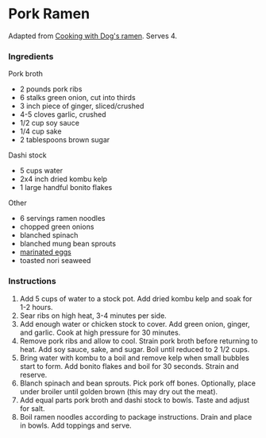 # Pork Ramen

Adapted from [Cooking with Dog's ramen](https://www.youtube.com/watch?v=yfEUwNQTXwU). Serves 4.

### Ingredients

Pork broth
- 2 pounds pork ribs
- 6 stalks green onion, cut into thirds
- 3 inch piece of ginger, sliced/crushed
- 4-5 cloves garlic, crushed
- 1/2 cup soy sauce
- 1/4 cup sake
- 2 tablespoons brown sugar

Dashi stock
- 5 cups water
- 2x4 inch dried kombu kelp
- 1 large handful bonito flakes

Other
- 6 servings ramen noodles
- chopped green onions
- blanched spinach
- blanched mung bean sprouts
- [marinated eggs](marinated-eggs.md)
- toasted nori seaweed

### Instructions

1. Add 5 cups of water to a stock pot. Add dried kombu kelp and soak for 1-2 hours.
2. Sear ribs on high heat, 3-4 minutes per side.
3. Add enough water or chicken stock to cover. Add green onion, ginger, and garlic. Cook at high pressure for 30 minutes.
4. Remove pork ribs and allow to cool. Strain pork broth before returning to heat. Add soy sauce, sake, and sugar. Boil until reduced to 2 1/2 cups.
5. Bring water with kombu to a boil and remove kelp when small bubbles start to form. Add bonito flakes and boil for 30 seconds. Strain and reserve. 
6. Blanch spinach and bean sprouts. Pick pork off bones. Optionally, place under broiler until golden brown (this may dry out the meat).
7. Add equal parts pork broth and dashi stock to bowls. Taste and adjust for salt.
8. Boil ramen noodles according to package instructions. Drain and place in bowls. Add toppings and serve.
